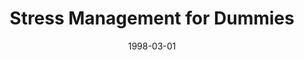 ---
layout: message
category: message
series: "Life for Dummies"
title: "Stress Management for Dummies"
date: 1998-03-01
message_id: 452
---